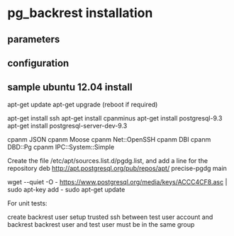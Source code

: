 # pg_backrest installation

## parameters

## configuration

## sample ubuntu 12.04 install

apt-get update
apt-get upgrade (reboot if required)

apt-get install ssh
apt-get install cpanminus
apt-get install postgresql-9.3
apt-get install postgresql-server-dev-9.3

cpanm JSON
cpanm Moose
cpanm Net::OpenSSH
cpanm DBI
cpanm DBD::Pg
cpanm IPC::System::Simple

Create the file /etc/apt/sources.list.d/pgdg.list, and add a line for the repository
deb http://apt.postgresql.org/pub/repos/apt/ precise-pgdg main

wget --quiet -O - https://www.postgresql.org/media/keys/ACCC4CF8.asc | sudo apt-key add -
sudo apt-get update


For unit tests:

create backrest user
setup trusted ssh between test user account and backrest
backrest user and test user must be in the same group
